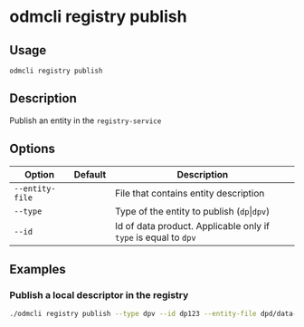 # odmcli registry publish

## Usage

`odmcli registry publish`

## Description

Publish an entity in the `registry-service`
   
## Options

Option|Default|Description
-------|----------|-------
`--entity-file`|| File that contains entity description
`--type`||Type of the entity to publish (`dp`\|`dpv`)
`--id`||Id of data product. Applicable only if `type` is equal to `dpv`

## Examples

### Publish a local descriptor in the registry
```bash
./odmcli registry publish --type dpv --id dp123 --entity-file dpd/data-product-descriptor.json
```



